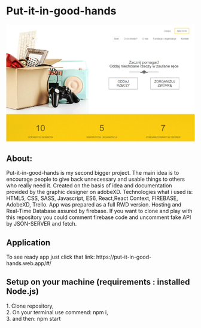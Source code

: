 # Put-it-in-good-hands
![app.printscreen](app.printscreen.png)
<h2>About:</h2> 
Put-it-in-good-hands is my second bigger project. The main idea is to encourage people to give back unnecessary and usable things to others who really need it. Created on the basis of idea and documentation provided by the graphic designer on adobeXD. Technologies what i used is: HTML5, CSS, SASS, Javascript, ES6, React,React Context, FIREBASE, AdobeXD, Trello. App was prepared as a full RWD version. Hosting and Real-Time Database assured by firebase. If you want to clone and play with this repository you could comment firebase code and uncomment fake API by JSON-SERVER and fetch. 

<h2>Application</h2>
To see ready app just click that link: https://put-it-in-good-hands.web.app/#/

<h2>Setup on your machine (requirements : installed Node.js) </h2>
1. Clone repository,<br>
2. On your terminal use commend: npm i,<br>
3. and then: npm start
